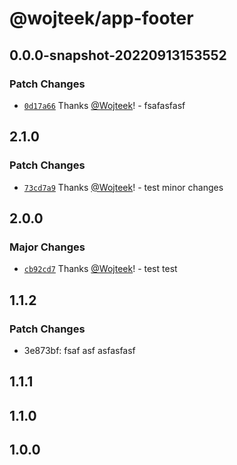 # @wojteek/app-footer

## 0.0.0-snapshot-20220913153552

### Patch Changes

- [`0d17a66`](https://github.com/Wojteek/test-gh-registry/commit/0d17a6662c20a0b0751fcdbe2d9d9d9d80722201) Thanks [@Wojteek](https://github.com/Wojteek)! - fsafasfasf

## 2.1.0

### Patch Changes

- [`73cd7a9`](https://github.com/Wojteek/test-gh-registry/commit/73cd7a92e97b8cb8d588b5d332de95849d4a117c) Thanks [@Wojteek](https://github.com/Wojteek)! - test minor changes

## 2.0.0

### Major Changes

- [`cb92cd7`](https://github.com/Wojteek/test-gh-registry/commit/cb92cd725afa3d226bc6f314f9a0b1f50e4eec31) Thanks [@Wojteek](https://github.com/Wojteek)! - test test

## 1.1.2

### Patch Changes

- 3e873bf: fsaf asf asfasfasf

## 1.1.1

## 1.1.0

## 1.0.0
